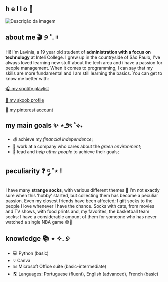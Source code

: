 ## h e l l o 💌
![Descrição da imagem](https://i.pinimg.com/736x/2f/a2/af/2fa2af7c4c093b050e585483f9156cc4.jpg)



## about me 🎬 ୭ ˚. ᵎᵎ
Hi! I'm Lavinia, a 19 year old student of **administration with a focus on technology** at Inteli College. I grew up in the countryside of São Paulo, I've always loved learning new stuff about the tech area and i have a passion for people management. When it comes to programming, I can say that my skills are more fundamental and I am still learning the basics. You can get to know me better with:

[🎧 my spotify playlist](https://open.spotify.com/playlist/61zXbw0Ut9Aoy9ub6zNWD0)

[📖 my skoob profile](https://www.skoob.com.br/usuario/7626780) 

[📌 my pinterest account](https://pin.it/l6yqcHNs9)


## my main goals ✨ ⋆౨ৎ ˚⟡˖
- 💰 achieve my *financial independence*;
- 🌱 work at a company who cares about the *green environment*;
- 🌟 lead and *help other people* to achieve their goals;

## peculiarity ❓ ༘ ˚⋆ !
I have many **strange socks**, with various different themes 🧦 I’m not exactly sure when this ‘hobby’ started, but collecting them has become a peculiar passion. Even my closest friends have been affected; I gift socks to the people I love whenever I have the chance. Socks with cats, from movies and TV shows, with food prints and, my favorites, the basketball team socks: I have a considerable amount of them for someone who has never watched a single NBA game 😅🏀

## knowledge 📚 ⋆ ✧. ୭  
- 💻 Python (basic)
- 💡 Canva
- 📊 Microsoft Office suite (basic-intermediate)
- 🌎 Languages: Portuguese (fluent), English (advanced), French (basic)






